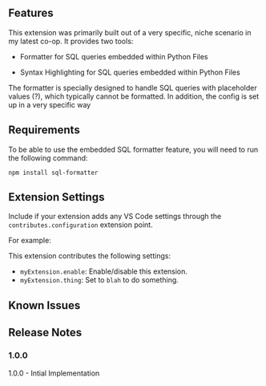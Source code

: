 ## Features

This extension was primarily built out of a very specific, niche scenario in my latest co-op. It provides two tools:

- Formatter for SQL queries embedded within Python Files

- Syntax Highlighting for SQL queries embedded within Python Files

The formatter is specially designed to handle SQL queries with placeholder values (?), which typically cannot be formatted. In addition, the config is set up in a very specific way

## Requirements

To be able to use the embedded SQL formatter feature, you will need to run the following command:

`npm install sql-formatter`

## Extension Settings

Include if your extension adds any VS Code settings through the `contributes.configuration` extension point.

For example:

This extension contributes the following settings:

- `myExtension.enable`: Enable/disable this extension.
- `myExtension.thing`: Set to `blah` to do something.

## Known Issues

## Release Notes

### 1.0.0

1.0.0 - Intial Implementation
